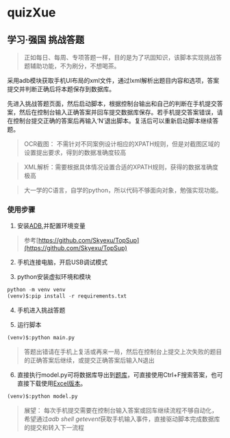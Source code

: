 # quizXue
## 学习·强国 挑战答题

> 正如每日、每周、专项答题一样，目的是为了巩固知识，该脚本实现挑战答题辅助功能，不为刷分，不想喝茶。

采用adb模块获取手机UI布局的xml文件，通过lxml解析出题目内容和选项，答案提交并判断正确后将本题保存到数据库。

先进入挑战答题页面，然后启动脚本，根据控制台输出和自己的判断在手机提交答案，然后在控制台输入正确答案并回车提交数据库保存。若手机提交答案错误，请在控制台提交正确的答案后再输入‘N’退出脚本。复活后可以重新启动脚本继续答题。

> OCR截图： 不需针对不同案例设计相应的XPATH规则，但是对截图区域的设置提出要求，得到的数据准确度较高

> XML解析：需要根据具体情况设置合适的XPATH规则，获得的数据准确度极高

> 大一学的C语言，自学的python，所以代码不够面向对象，勉强实现功能。

### 使用步骤
1. 安装[ADB](https://adb.clockworkmod.com/),并配置环境变量
> 参考[https://github.com/Skyexu/TopSup](https://github.com/Skyexu/TopSup)

2. 手机连接电脑，开启USB调试模式

3. python安装虚拟环境和模块
```python
python -m venv venv
(venv)$:pip install -r requirements.txt
```

4. 手机进入挑战答题

5. 运行脚本
```python
(venv)$:python main.py
```

> 答题出错请在手机上复活或再来一局，然后在控制台上提交上次失败的题目的正确答案后继续，或提交正确答案后输入N退出

6. 直接执行model.py可将数据库导出到[题库](./data/data-dev.md)，可直接使用Ctrl+F搜索答案，也可直接下载使用[Excel版本](./data/data-dev.xls)。

```python
(venv)$:python model.py
```

> 展望： 每次手机提交需要在控制台输入答案或回车继续流程不够自动化，希望通过*adb shell getevent*获取手机输入事件，直接驱动脚本完成数据库的提交和转入下一流程